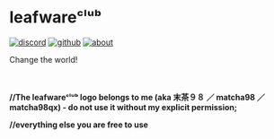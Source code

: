 # leafwareᶜˡᵘᵇ
[![discord](https://img.shields.io/badge/%E2%88%9E-Discord-228B22)](https://discord.gg/vKQT7r8)
[![github](https://img.shields.io/badge/%E2%88%9E-GitHub-228B22)](https://github.com/leafware)
[![about](https://img.shields.io/badge/%E2%88%9E-About%20me-228B22)](https://leafware.club/about.htm)

Change the world!

　

**//The leafwareᶜˡᵘᵇ logo belongs to me (aka 末茶９８ ／ matcha98 ／ matcha98qx) - do not use it without my explicit permission;**

**//everything else you are free to use**

